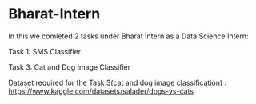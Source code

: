 # Bharat-Intern
In this we comleted 2 tasks under Bharat Intern as a Data Science Intern:

Task 1: SMS Classifier

Task 3: Cat and Dog Image Classifier

Dataset required for the Task 3(cat and dog image classification) : https://www.kaggle.com/datasets/salader/dogs-vs-cats
